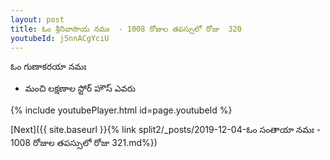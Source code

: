 ```yaml
---
layout: post
title: ఓం శ్రీనివాసాయ నమః  - 1008 రోజుల తపస్సులో రోజు  320
youtubeId: j5nnACgYciU
---
```

 
 
 ఓం గుణాకరయా నమః  
 
 -  మంచి లక్షణాల స్టోర్ హౌస్ ఎవరు 
 
  
 
  
 
 
 
 
 
 


{% include youtubePlayer.html id=page.youtubeId %}
 
[Next]({{ site.baseurl }}{% link  split2/_posts/2019-12-04-ఓం సంతాయా నమః  - 1008 రోజుల తపస్సులో రోజు  321.md%})
 
